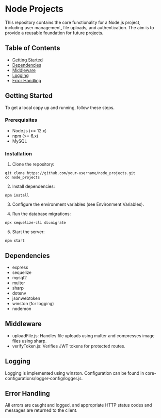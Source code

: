 # Node Projects

This repository contains the core functionality for a Node.js project, including user management, file uploads, and authentication. The aim is to provide a reusable foundation for future projects.

## Table of Contents
* [Getting Started](#getting-started)
* [Dependencies](#dependencies)
* [Middleware](#middleware)
* [Logging](#logging)
* [Error Handling](#error-handling)

## Getting Started

To get a local copy up and running, follow these steps.

### Prerequisites
* Node.js (>= 12.x)
* npm (>= 6.x)
* MySQL

### Installation
1. Clone the repository:

```
git clone https://github.com/your-username/node_projects.git
cd node_projects
```

2. Install dependencies:

```
npm install
```

3. Configure the environment variables (see Environment Variables).

4. Run the database migrations:

```
npx sequelize-cli db:migrate
```

5. Start the server:

```
npm start
```

## Dependencies

* express
* sequelize
* mysql2
* multer
* sharp
* dotenv
* jsonwebtoken
* winston (for logging)
* nodemon

## Middleware

* uploadFile.js: Handles file uploads using multer and compresses image files using sharp.
* verifyToken.js: Verifies JWT tokens for protected routes.

## Logging

Logging is implemented using winston. Configuration can be found in core-configurations/logger-config/logger.js.

## Error Handling

All errors are caught and logged, and appropriate HTTP status codes and messages are returned to the client.